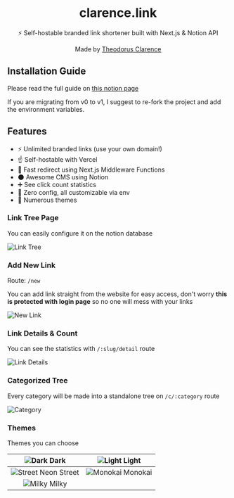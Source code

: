 <div align="center">
  <h1>clarence.link</h1>
  <p>⚡ Self-hostable branded link shortener built with Next.js & Notion API</p>
  <p>Made by <a href="https://theodorusclarence.com">Theodorus Clarence</a></p>
</div>

## Installation Guide

Please read the full guide on [this notion page](https://notiolink.thcl.dev/installation-guide)

If you are migrating from v0 to v1, I suggest to re-fork the project and add the environment variables.

## Features

- ⚡ Unlimited branded links (use your own domain!)
- ☝ Self-hostable with Vercel
- 💨 Fast redirect using Next.js Middleware Functions
- 🌑 Awesome CMS using Notion
- ➕ See click count statistics
- 💠 Zero config, all customizable via env
- 💅 Numerous themes

### Link Tree Page

You can easily configure it on the notion database

![Link Tree](https://user-images.githubusercontent.com/55318172/150363654-f70477ae-fef6-4cf0-87d6-6bc9285a7f49.png)

### Add New Link

Route: `/new`

You can add link straight from the website for easy access, don't worry **this is protected with login page** so no one will mess with your links

![New Link](https://user-images.githubusercontent.com/55318172/152929343-279e175e-d63b-4c1e-81be-1823746d0f49.png)

### Link Details & Count

You can see the statistics with `/:slug/detail` route

![Link Details](https://user-images.githubusercontent.com/55318172/150364397-a867dba4-c2a6-4d18-b930-724074c6c654.png)

### Categorized Tree

Every category will be made into a standalone tree on `/c/:category` route

![Category](https://user-images.githubusercontent.com/55318172/152929498-2e44d6a3-5d49-4fbd-9ed3-b2e22aeffbd2.png)

### Themes

Themes you can choose

|     ![Dark](https://user-images.githubusercontent.com/55318172/152929950-690cc890-a1e9-4e71-a12a-402670167081.png) Dark      |   ![Light](https://user-images.githubusercontent.com/55318172/152929946-9a128b27-4bb3-433c-a7ec-14b19d8a9729.png) Light   |
| :--------------------------------------------------------------------------------------------------------------------------: | :-----------------------------------------------------------------------------------------------------------------------: |
| ![Street Neon](https://user-images.githubusercontent.com/55318172/152929924-cfc86c3b-1ab6-4ec3-b82c-56878447d027.png) Street | ![Monokai](https://user-images.githubusercontent.com/55318172/152929929-95df59d2-0690-4e4c-8a81-b75c86e4c289.png) Monokai |
|    ![Milky](https://user-images.githubusercontent.com/55318172/152929918-632410ea-d6e0-4354-b7fe-08b2d991e2ab.png) Milky     |                                                                                                                           |
